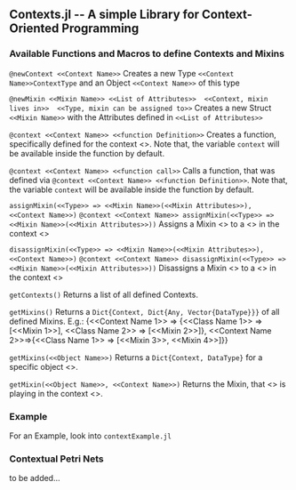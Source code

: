 ## Contexts.jl -- A simple Library for Context-Oriented Programming

### Available Functions and Macros to define Contexts and Mixins

`@newContext <<Context Name>>`
Creates a new Type `<<Context Name>>ContextType` and an Object `<<Context Name>>` of this type

`@newMixin <<Mixin Name>> <<List of Attributes>>  <<Context, mixin lives in>>  <<Type, mixin can be assigned to>>`
Creates a new Struct `<<Mixin Name>>` with the Attributes defined in `<<List of Attributes>>`

`@context <<Context Name>> <<function Definition>>`
Creates a function, specifically defined for the context <<Context Name>>. Note that, the variable `context` will be available inside the function by default.

`@context <<Context Name>> <<function call>>`
Calls a function, that was defined via `@context <<Context Name>> <<function Definition>>`. Note that, the variable `context` will be available inside the function by default.

`assignMixin(<<Type>> => <<Mixin Name>>(<<Mixin Attributes>>), <<Context Name>>)`
`@context <<Context Name>> assignMixin(<<Type>> => <<Mixin Name>>(<<Mixin Attributes>>))`
Assigns a Mixin <<Mixin Name>> to a <<Type>> in the context <<Context Name>>

`disassignMixin(<<Type>> => <<Mixin Name>>(<<Mixin Attributes>>), <<Context Name>>)`
`@context <<Context Name>> disassignMixin(<<Type>> => <<Mixin Name>>(<<Mixin Attributes>>))`
Disassigns a Mixin <<Mixin Name>> to a <<Type>> in the context <<Context Name>>

`getContexts()`
Returns a list of all defined Contexts.

`getMixins()`
Returns a `Dict{Context, Dict{Any, Vector{DataType}}}` of all defined Mixins. E.g.: {<<Context Name 1>> => {<<Class Name 1>> => [<<Mixin 1>>], <<Class Name 2>> => [<<Mixin 2>>]}, <<Context Name 2>>=>{<<Class Name 1>> => [<<Mixin 3>>, <<Mixin 4>>]}}

`getMixins(<<Object Name>>)`
Returns a `Dict{Context, DataType}` for a specific object <<Object Name>>.

`getMixin(<<Object Name>>, <<Context Name>>)`
Returns the Mixin, that <<Object Name>> is playing in the context <<Context Name>>.

### Example

For an Example, look into `contextExample.jl`

### Contextual Petri Nets

to be added...